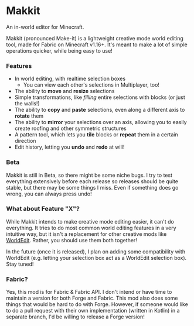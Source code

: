 # Makkit

An in-world editor for Minecraft.

Makkit (pronounced Make-it) is a lightweight creative mode world
editing tool, made for Fabric on Minecraft v1.16+. It's meant to make
a lot of simple operations quicker, while being easy to use!


### Features

* In world editing, with realtime selection boxes
    * You can view each other's selections in Multiplayer, too!
* The ability to **move** and **resize** selections
* Simple transformations, like *filling* entire selections with 
blocks (or just the walls!)
* The ability to **copy** and **paste** selections, even along a different
axis to **rotate** them
* The ability to **mirror** your selections over an axis, allowing you
to easily create roofing and other symmetric structures
* A pattern tool, which lets you **tile** blocks or **repeat** them 
in a certain direction
* Edit history, letting you **undo** and **redo** at will!

### Beta

Makkit is still in Beta, so there might be some niche bugs. I try to test
everything extensively before each release so releases should be quite
stable, but there may be some things I miss. Even if something does go 
wrong, you can always press undo!


### What about Feature "X"?

While Makkit intends to make creative mode editing easier, it can't do
everything. It tries to do most common world editing features in a very
intuitive way, but it isn't a replacement for other creative mods like 
[WorldEdit](https://www.curseforge.com/minecraft/mc-mods/worldedit).
Rather, you should use them both together!

In the future (once it is released), I plan on adding some compatibility 
with WorldEdit (e.g. letting your selection box act as a WorldEdit 
selection box). Stay tuned!


### Fabric?

Yes, this mod is for Fabric & Fabric API. I don't intend or have
time to maintain a version for both Forge and Fabric. This mod
also does some things that would be hard to do with Forge. 
However, if someone
would like to do a pull request with their own implementation
(written in Kotlin) in a separate branch, I'd be willing
to release a Forge version!


